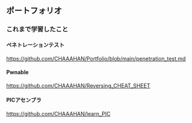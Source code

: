 ## ポートフォリオ

### これまで学習したこと

#### ペネトレーションテスト

https://github.com/CHAAAHAN/Portfolio/blob/main/penetration_test.md

#### Pwnable

https://github.com/CHAAAHAN/Reversing_CHEAT_SHEET

#### PICアセンブラ

https://github.com/CHAAAHAN/learn_PIC
